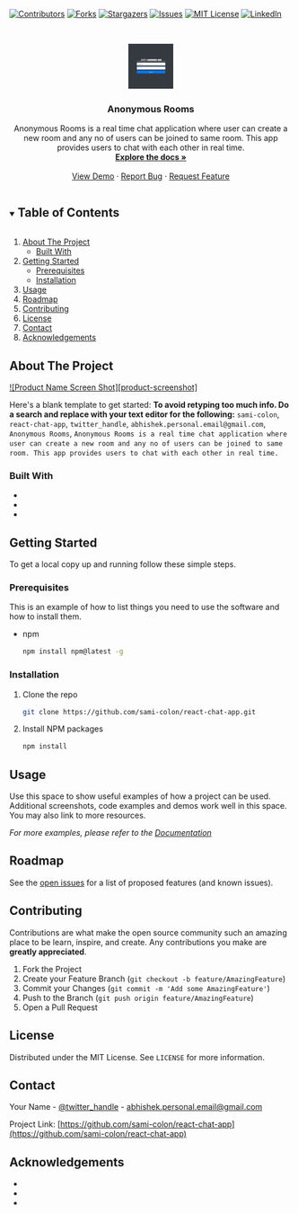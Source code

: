 <!--
*** Thanks for checking out the Best-README-Template. If you have a suggestion
*** that would make this better, please fork the repo and create a pull request
*** or simply open an issue with the tag "enhancement".
*** Thanks again! Now go create something AMAZING! :D
***
***
***
*** To avoid retyping too much info. Do a search and replace for the following:
*** sami-colon, react-chat-app, twitter_handle, abhishek.personal.email@gmail.com, Anonymous Rooms, Anonymous Rooms is a real time chat application
where user can create a new room and
any no of users can be joined to same room.
This app provides users to chat with each
other in real time.
-->



<!-- PROJECT SHIELDS -->
<!--
*** I'm using markdown "reference style" links for readability.
*** Reference links are enclosed in brackets [ ] instead of parentheses ( ).
*** See the bottom of this document for the declaration of the reference variables
*** for contributors-url, forks-url, etc. This is an optional, concise syntax you may use.
*** https://www.markdownguide.org/basic-syntax/#reference-style-links
-->
[![Contributors][contributors-shield]][contributors-url]
[![Forks][forks-shield]][forks-url]
[![Stargazers][stars-shield]][stars-url]
[![Issues][issues-shield]][issues-url]
[![MIT License][license-shield]][license-url]
[![LinkedIn][linkedin-shield]][linkedin-url]



<!-- PROJECT LOGO -->
<br />
<p align="center">
  <a href="https://github.com/sami-colon/react-chat-app">
    <img src="react%20chat%20app%201.PNG" alt="Logo" width="80" height="80">
  </a>

  <h3 align="center">Anonymous Rooms</h3>

  <p align="center">
    Anonymous Rooms is a real time chat application
where user can create a new room and
any no of users can be joined to same room.
This app provides users to chat with each
other in real time.
    <br />
    <a href="https://github.com/sami-colon/react-chat-app"><strong>Explore the docs »</strong></a>
    <br />
    <br />
    <a href="https://github.com/sami-colon/react-chat-app">View Demo</a>
    ·
    <a href="https://github.com/sami-colon/react-chat-app/issues">Report Bug</a>
    ·
    <a href="https://github.com/sami-colon/react-chat-app/issues">Request Feature</a>
  </p>
</p>



<!-- TABLE OF CONTENTS -->
<details open="open">
  <summary><h2 style="display: inline-block">Table of Contents</h2></summary>
  <ol>
    <li>
      <a href="#about-the-project">About The Project</a>
      <ul>
        <li><a href="#built-with">Built With</a></li>
      </ul>
    </li>
    <li>
      <a href="#getting-started">Getting Started</a>
      <ul>
        <li><a href="#prerequisites">Prerequisites</a></li>
        <li><a href="#installation">Installation</a></li>
      </ul>
    </li>
    <li><a href="#usage">Usage</a></li>
    <li><a href="#roadmap">Roadmap</a></li>
    <li><a href="#contributing">Contributing</a></li>
    <li><a href="#license">License</a></li>
    <li><a href="#contact">Contact</a></li>
    <li><a href="#acknowledgements">Acknowledgements</a></li>
  </ol>
</details>



<!-- ABOUT THE PROJECT -->
## About The Project

[![Product Name Screen Shot][product-screenshot]](https://example.com)

Here's a blank template to get started:
**To avoid retyping too much info. Do a search and replace with your text editor for the following:**
`sami-colon`, `react-chat-app`, `twitter_handle`, `abhishek.personal.email@gmail.com`, `Anonymous Rooms`, `Anonymous Rooms is a real time chat application
where user can create a new room and
any no of users can be joined to same room.
This app provides users to chat with each
other in real time.`


### Built With

* []()
* []()
* []()



<!-- GETTING STARTED -->
## Getting Started

To get a local copy up and running follow these simple steps.

### Prerequisites

This is an example of how to list things you need to use the software and how to install them.
* npm
  ```sh
  npm install npm@latest -g
  ```

### Installation

1. Clone the repo
   ```sh
   git clone https://github.com/sami-colon/react-chat-app.git
   ```
2. Install NPM packages
   ```sh
   npm install
   ```



<!-- USAGE EXAMPLES -->
## Usage

Use this space to show useful examples of how a project can be used. Additional screenshots, code examples and demos work well in this space. You may also link to more resources.

_For more examples, please refer to the [Documentation](https://example.com)_



<!-- ROADMAP -->
## Roadmap

See the [open issues](https://github.com/sami-colon/react-chat-app/issues) for a list of proposed features (and known issues).



<!-- CONTRIBUTING -->
## Contributing

Contributions are what make the open source community such an amazing place to be learn, inspire, and create. Any contributions you make are **greatly appreciated**.

1. Fork the Project
2. Create your Feature Branch (`git checkout -b feature/AmazingFeature`)
3. Commit your Changes (`git commit -m 'Add some AmazingFeature'`)
4. Push to the Branch (`git push origin feature/AmazingFeature`)
5. Open a Pull Request



<!-- LICENSE -->
## License

Distributed under the MIT License. See `LICENSE` for more information.



<!-- CONTACT -->
## Contact

Your Name - [@twitter_handle](https://twitter.com/twitter_handle) - abhishek.personal.email@gmail.com

Project Link: [https://github.com/sami-colon/react-chat-app](https://github.com/sami-colon/react-chat-app)



<!-- ACKNOWLEDGEMENTS -->
## Acknowledgements

* []()
* []()
* []()





<!-- MARKDOWN LINKS & IMAGES -->
<!-- https://www.markdownguide.org/basic-syntax/#reference-style-links -->
[contributors-shield]: https://img.shields.io/github/contributors/sami-colon/repo.svg?style=for-the-badge
[contributors-url]: https://github.com/sami-colon/react-chat-app/graphs/contributors
[forks-shield]: https://img.shields.io/github/forks/sami-colon/repo.svg?style=for-the-badge
[forks-url]: https://github.com/sami-colon/react-chat-app/network/members
[stars-shield]: https://img.shields.io/github/stars/sami-colon/repo.svg?style=for-the-badge
[stars-url]: https://github.com/sami-colon/react-chat-app/stargazers
[issues-shield]: https://img.shields.io/github/issues/sami-colon/repo.svg?style=for-the-badge
[issues-url]: https://github.com/sami-colon/react-chat-app/issues
[license-shield]: https://img.shields.io/github/license/sami-colon/repo.svg?style=for-the-badge
[license-url]: https://github.com/sami-colon/react-chat-app/blob/master/LICENSE.txt
[linkedin-shield]: https://img.shields.io/badge/-LinkedIn-black.svg?style=for-the-badge&logo=linkedin&colorB=555
[linkedin-url]: https://linkedin.com/in/sami-colon
